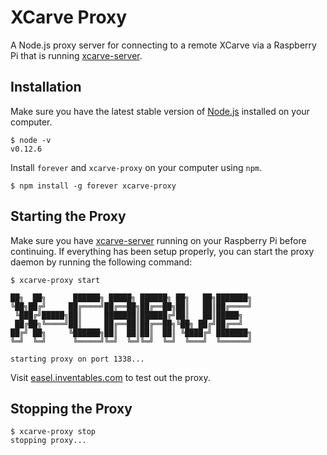 # XCarve Proxy
A Node.js proxy server for connecting to a remote XCarve via a Raspberry Pi that is running [xcarve-server][1].

## Installation

Make sure you have the latest stable version of [Node.js][3] installed on your computer.

```
$ node -v
v0.12.6
```
Install `forever` and `xcarve-proxy` on your computer using `npm`.

```
$ npm install -g forever xcarve-proxy
```

## Starting the Proxy
Make sure you have [xcarve-server][1] running on your Raspberry Pi before continuing. If everything has
been setup properly, you can start the proxy daemon by running the following command:

```
$ xcarve-proxy start

██╗  ██╗      ██████╗ █████╗ ██████╗ ██╗   ██╗███████╗
╚██╗██╔╝     ██╔════╝██╔══██╗██╔══██╗██║   ██║██╔════╝
 ╚███╔╝█████╗██║     ███████║██████╔╝██║   ██║█████╗
 ██╔██╗╚════╝██║     ██╔══██║██╔══██╗╚██╗ ██╔╝██╔══╝
██╔╝ ██╗     ╚██████╗██║  ██║██║  ██║ ╚████╔╝ ███████╗
╚═╝  ╚═╝      ╚═════╝╚═╝  ╚═╝╚═╝  ╚═╝  ╚═══╝  ╚══════╝

starting proxy on port 1338...
```

Visit [easel.inventables.com][2] to test out the proxy.

## Stopping the Proxy

```
$ xcarve-proxy stop
stopping proxy...
```

[1]: https://github.com/adafruit/xcarve-server
[2]: http://easel.inventables.com
[3]: https://nodejs.org
